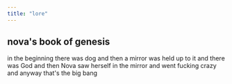 ```yaml
---
title: "lore"
---
```


## nova's book of genesis

in the beginning there was dog
and then a mirror was held up to it and there was God
and then Nova saw herself in the mirror and went fucking crazy
and anyway that's the big bang
